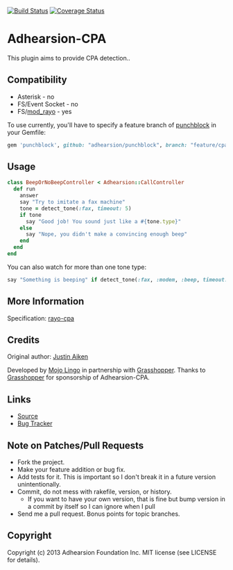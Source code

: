 [![Build Status](https://secure.travis-ci.org/grasshoppergroup/adhearsion-cpa.png?branch=master)](http://travis-ci.org/grasshoppergroup/adhearsion-cpa) [![Coverage Status](https://coveralls.io/repos/grasshoppergroup/adhearsion-cpa/badge.png?branch=master)](https://coveralls.io/r/grasshoppergroup/adhearsion-cpa?branch=master)

# Adhearsion-CPA

This plugin aims to provide CPA detection..

## Compatibility

* Asterisk - no
* FS/Event Socket - no
* FS/[mod_rayo](https://wiki.freeswitch.org/wiki/Mod_rayo) - yes

To use currently, you'll have to specify a feature branch of [punchblock](https://github.com/adhearsion/punchblock/tree/feature/cpa_fax) in your Gemfile:

```ruby
gem 'punchblock', github: "adhearsion/punchblock", branch: "feature/cpa_fax"
```

## Usage

```ruby
class BeepOrNoBeepController < Adhearsion::CallController
  def run
    answer
    say "Try to imitate a fax machine"
    tone = detect_tone(:fax, timeout: 5)
    if tone
      say "Good job! You sound just like a #{tone.type}"
    else
      say "Nope, you didn't make a convincing enough beep"
    end
  end
end
```

You can also watch for more than one tone type:
```ruby
say "Something is beeping" if detect_tone(:fax, :modem, :beep, timeout: 5)
```

## More Information

Specification: [rayo-cpa](https://github.com/rayo/xmpp/blob/rayo/extensions/inbox/rayo-cpa.xml)

## Credits

Original author: [Justin Aiken](https://github.com/JustinAiken)

Developed by [Mojo Lingo](http://mojolingo.com) in partnership with [Grasshopper](http://http://grasshopper.com/).
Thanks to [Grasshopper](http://http://grasshopper.com/) for sponsorship of Adhearsion-CPA.

## Links

* [Source](https://github.com/grasshoppergroup/adhearsion-cpa)
* [Bug Tracker](https://github.com/grasshoppergroup/adhearsion-cpa/issues)

## Note on Patches/Pull Requests

* Fork the project.
* Make your feature addition or bug fix.
* Add tests for it. This is important so I don't break it in a future version unintentionally.
* Commit, do not mess with rakefile, version, or history.
  * If you want to have your own version, that is fine but bump version in a commit by itself so I can ignore when I pull
* Send me a pull request. Bonus points for topic branches.

## Copyright

Copyright (c) 2013 Adhearsion Foundation Inc. MIT license (see LICENSE for details).
